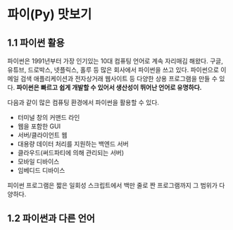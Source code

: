 # 파이(Py) 맛보기



## 1.1 파이썬 활용

파이썬은 1991년부터 가장 인기있는 10대 컴퓨팅 언어로 계속 자리매김 해왔다. 구글, 유튜브, 드로박스, 넷플릭스, 홀루 등 많은 회사에서 파이썬을 쓰고 있다. 파이썬으로 이메일 검색 애플리케이션과 전자상거래 웹사이트 등 다양한 상용 프로그램을 만들 수 있다. **파이썬은 빠르고 쉽게 개발할 수 있어서 생산성이 뛰어난 언어로 유명하다.**

다음과 같이 많은 컴퓨팅 환경에서 파이썬을 활용할 수 있다. 

- 터미널 창의 커맨드 라인
- 웹을 포함한 GUI
- 서버/클라이언트 웹
- 대용량 데이터 처리를 지원하는 백엔드 서버
- 클라우드(써드파티에 의해 관리되는 서버)
- 모바일 디바이스
- 임베디드 디바이스

피이썬 프로그램은 짧은 일회성 스크립트에서 백만 줄로 짠 프로그램까지 그 범위가 다양하다. 



## 1.2 파이썬과 다른 언어

